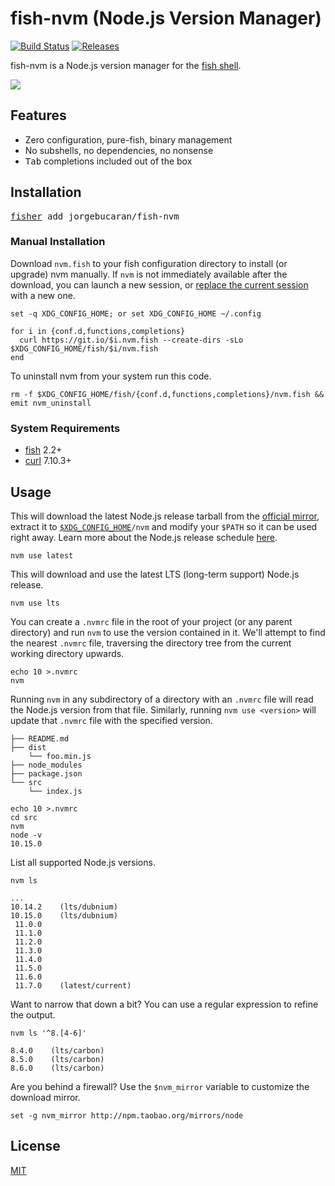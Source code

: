 # fish-nvm (Node.js Version Manager)

[![Build Status](https://img.shields.io/travis/jorgebucaran/fish-nvm.svg)](https://travis-ci.org/jorgebucaran/fish-nvm)
[![Releases](https://img.shields.io/github/release/jorgebucaran/fish-nvm.svg?label=latest)](https://github.com/jorgebucaran/fish-nvm/releases)

fish-nvm is a Node.js version manager for the [fish shell](https://fishshell.com).

![](https://gitcdn.link/repo/jorgebucaran/c796a54376c7571ad7d5bb1c85feabb8/raw/038b6654300e4575b47c0a61a749733ea9c0bb5d/nvm.svg)

## Features

- Zero configuration, pure-fish, binary management
- No subshells, no dependencies, no nonsense
- <kbd>Tab</kbd> completions included out of the box

## Installation

<pre>
<a href=https://github.com/jorgebucaran/fisher>fisher</a> add jorgebucaran/fish-nvm
</pre>

### Manual Installation

Download `nvm.fish` to your fish configuration directory to install (or upgrade) nvm manually. If `nvm` is not immediately available after the download, you can launch a new session, or [replace the current session](https://fishshell.com/docs/current/commands.html#exec) with a new one.

```fish
set -q XDG_CONFIG_HOME; or set XDG_CONFIG_HOME ~/.config

for i in {conf.d,functions,completions}
  curl https://git.io/$i.nvm.fish --create-dirs -sLo $XDG_CONFIG_HOME/fish/$i/nvm.fish
end
```

To uninstall nvm from your system run this code.

```
rm -f $XDG_CONFIG_HOME/fish/{conf.d,functions,completions}/nvm.fish && emit nvm_uninstall
```

### System Requirements

- [fish](https://github.com/fish-shell/fish-shell) 2.2+
- [curl](https://github.com/curl/curl) 7.10.3+

## Usage

This will download the latest Node.js release tarball from the [official mirror](https://nodejs.org/dist), extract it to <code>[\$XDG_CONFIG_HOME](https://specifications.freedesktop.org/basedir-spec/basedir-spec-latest.html#variables)/nvm</code> and modify your `$PATH` so it can be used right away. Learn more about the Node.js release schedule [here](https://github.com/nodejs/Release).

```fish
nvm use latest
```

This will download and use the latest LTS (long-term support) Node.js release.

```
nvm use lts
```

You can create a `.nvmrc` file in the root of your project (or any parent directory) and run `nvm` to use the version contained in it. We'll attempt to find the nearest `.nvmrc` file, traversing the directory tree from the current working directory upwards.

```fish
echo 10 >.nvmrc
nvm
```

Running `nvm` in any subdirectory of a directory with an `.nvmrc` file will read the Node.js version from that file. Similarly, running `nvm use <version>` will update that `.nvmrc` file with the specified version.

```
├── README.md
├── dist
    └── foo.min.js
├── node_modules
├── package.json
└── src
    └── index.js
```

```fish
echo 10 >.nvmrc
cd src
nvm
node -v
10.15.0
```

List all supported Node.js versions.

```
nvm ls
```

```console
...
10.14.2    (lts/dubnium)
10.15.0    (lts/dubnium)
 11.0.0
 11.1.0
 11.2.0
 11.3.0
 11.4.0
 11.5.0
 11.6.0
 11.7.0    (latest/current)
```

Want to narrow that down a bit? You can use a regular expression to refine the output.

```
nvm ls '^8.[4-6]'
```

```console
8.4.0    (lts/carbon)
8.5.0    (lts/carbon)
8.6.0    (lts/carbon)
```

Are you behind a firewall? Use the `$nvm_mirror` variable to customize the download mirror.

```fish
set -g nvm_mirror http://npm.taobao.org/mirrors/node
```

## License

[MIT](LICENSE.md)

